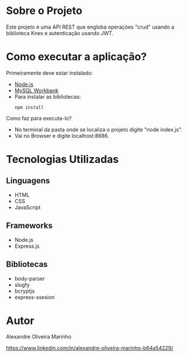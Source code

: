 # Sobre o Projeto
  Este projeto é uma API REST que engloba operações "crud" usando a biblioteca Knex e autenticação usando JWT.
 
# Como executar a aplicação?

Primeiramente deve estar instalado:
- [Node.js](https://nodejs.org/en/download)
- [MySQL Workbank](https://dev.mysql.com/downloads/workbench/)
- Para instalar as bibliotecas:
  ```
  npm install
  ```
Como faz para executa-lo?
- No terminal da pasta onde se localiza o projeto digite "node index.js".
- Vai no Browser e digite localhost:8686.
    

# Tecnologias Utilizadas
## Linguagens
- HTML
- CSS
- JavaScript

## Frameworks
- Node.js
- Express.js

## Bibliotecas
- body-parser
- slugfy
- bcryptjs
- express-ssesion



# Autor 
Alexandre Oliveira Marinho

https://www.linkedin.com/in/alexandre-oliveira-marinho-b64a54229/




